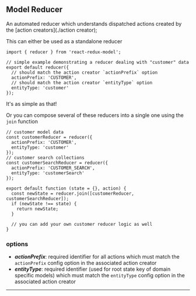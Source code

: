 Model Reducer
---------------
An automated reducer which understands dispatched actions created by the [action creators](./action creator);

This can either be used as a standalone reducer
```
import { reducer } from 'react-redux-model';

// simple example demonstrating a reducer dealing with "customer" data
export default reducer({
  // should match the action creator `actionPrefix` option
  actionPrefix: 'CUSTOMER',
  // should match the action creator `entityType` option
  entityType: 'customer'
});
```
It's as simple as that!

Or you can compose several of these reducers into a single one using the `join` function
```
// customer model data
const customerReducer = reducer({
  actionPrefix: 'CUSTOMER',
  entityType: 'customer'
});
// customer search collections
const customerSearchReducer = reducer({
  actionPrefix: 'CUSTOMER_SEARCH',
  entityType: 'customerSearch'
});

export default function (state = {}, action) {
  const newState = reducer.join([customerReducer, customerSearchReducer]);
  if (newState !== state) {
    return newState;
  }

  // you can add your own customer reducer logic as well
}
```


### options
* ***actionPrefix***: required identifier for all actions which must match the `actionPrefix` config option in the associated action creator
* ***entityType***: required identifier (used for root state key of domain specific models) which must match the `entityType` config option in the associated action creator
* ***
